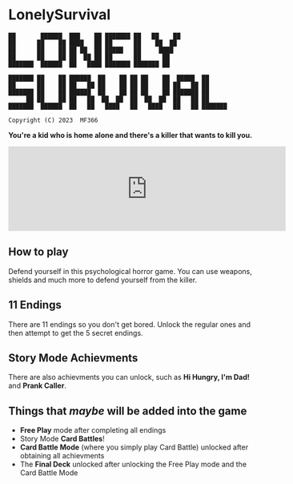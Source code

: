 # LonelySurvival
```
██       ██████  ███    ██ ███████ ██   ██    ██              
██      ██    ██ ████   ██ ██      ██    ██  ██               
██      ██    ██ ██ ██  ██ █████   ██     ████                
██      ██    ██ ██  ██ ██ ██      ██      ██                 
███████  ██████  ██   ████ ███████ ███████ ██                         
                                                              
███████ ██    ██ ██████  ██    ██ ██ ██    ██  █████  ██      
██      ██    ██ ██   ██ ██    ██ ██ ██    ██ ██   ██ ██      
███████ ██    ██ ██████  ██    ██ ██ ██    ██ ███████ ██      
     ██ ██    ██ ██   ██  ██  ██  ██  ██  ██  ██   ██ ██      
███████  ██████  ██   ██   ████   ██   ████   ██   ██ ███████ 

Copyright (C) 2023  MF366
```

**You're a kid who is home alone and there's a killer that wants to kill you.**


<iframe frameborder="0" src="https://itch.io/embed/2340217?linkback=true&amp;border_width=2&amp;bg_color=222222&amp;fg_color=fcf6c4&amp;link_color=f7c30e&amp;border_color=494444" width="554" height="169"><a href="https://mf366.itch.io/lonelysurvival">LonelySurvival by MF366</a></iframe>


## How to play
Defend yourself in this psychological horror game. You can use weapons, shields and much more to defend yourself from the killer.

## 11 Endings
There are 11 endings so you don't get bored. Unlock the regular ones and then attempt to get the 5 secret endings.

## Story Mode Achievments
There are also achievments you can unlock, such as **Hi Hungry, I'm Dad!** and **Prank Caller**.

## Things that *maybe* will be added into the game
- **Free Play** mode after completing all endings
- Story Mode **Card Battles**!
- **Card Battle Mode** (where you simply play Card Battle) unlocked after obtaining all achievments
- The **Final Deck** unlocked after unlocking the Free Play mode and the Card Battle Mode
